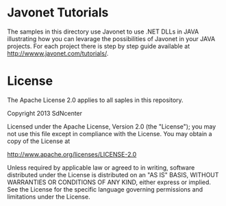 # Javonet Tutorials
The samples in this directory use Javonet to use .NET DLLs in JAVA illustrating how you can levarage the possibilities of Javonet in your JAVA projects. For each project there is step by step guide available at http://wwww.javonet.com/tutorials/.

# License
The Apache License 2.0 applies to all saples in this repository.

Copyright 2013 SdNcenter

Licensed under the Apache License, Version 2.0 (the "License"); you may not use this file except in compliance with the License. You may obtain a copy of the License at

  http://www.apache.org/licenses/LICENSE-2.0
  
Unless required by applicable law or agreed to in writing, software distributed under the License is distributed on an "AS IS" BASIS, WITHOUT WARRANTIES OR CONDITIONS OF ANY KIND, either express or implied. See the License for the specific language governing permissions and limitations under the License.
